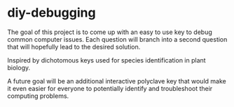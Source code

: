 # diy-debugging

The goal of this project is to come up with an easy to use key to debug common computer issues. Each question will branch into a second question that will hopefully lead to the desired solution.

Inspired by dichotomous keys used for species identification in plant biology.

A future goal will be an additional interactive polyclave key that would make it even easier for everyone to potentially identify and troubleshoot their computing problems.